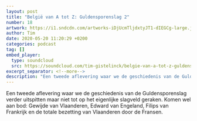 ```yaml
---
layout: post
title: "België van A tot Z: Guldensporenslag 2"
number: 18
artwork: https://i1.sndcdn.com/artworks-iDjUcmTljdxtyJT1-dIEGCg-large.jpg
author: Tim
date: 2020-05-20 11:20:29 +0200
categories: podcast
tag: []
embed_player:
  type: soundcloud
  src: https://soundcloud.com/tim-gistelinck/belgie-van-a-tot-z-guldensporenslag-2
excerpt_separator: <!--more-->
description: "Een tweede aflevering waar we de geschiedenis van de Guldensporenslag verder uitspitten maar niet tot op het eigenlijke slagveld geraken."
---
```

Een tweede aflevering waar we de geschiedenis van de Guldensporenslag verder uitspitten maar niet tot op het eigenlijke slagveld geraken. Komen wel aan bod: Gewijde van Vlaanderen, Edward van Engeland, Filips van Frankrijk en de totale bezetting van Vlaanderen door de Fransen.